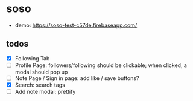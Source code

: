 # soso
- demo: https://soso-test-c57de.firebaseapp.com/

## todos
- [x] Following Tab
- [ ] Profile Page:              followers/following should be clickable; when clicked, a modal should pop up
- [ ] Note Page / Sign in page:  add like / save buttons?
- [x] Search:                    search tags
- [ ] Add note modal:            prettify